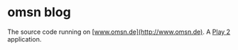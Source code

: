 omsn blog
=========

The source code running on [www.omsn.de](http://www.omsn.de). A [Play 2](http://playframework.org) application.